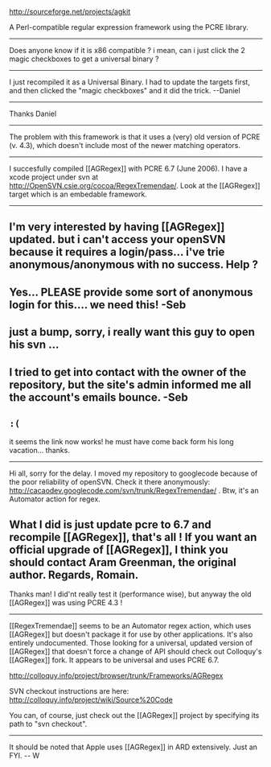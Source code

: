 http://sourceforge.net/projects/agkit

A Perl-compatible regular expression framework using the PCRE library.

----

Does anyone know if it is x86 compatible ? i mean, can i just click the 2 magic checkboxes to get a universal binary ?

----

I just recompiled it as a Universal Binary. I had to update the targets first, and then clicked the "magic checkboxes" and it did the trick. --Daniel

----

Thanks Daniel

----
The problem with this framework is that it uses a (very) old version of PCRE (v. 4.3), which doesn't include most of the newer matching operators.

----
I succesfully compiled [[AGRegex]] with PCRE 6.7 (June 2006). I have a xcode project under svn at http://OpenSVN.csie.org/cocoa/RegexTremendae/. Look at the [[AGRegex]] target which is an embedable framework.  

----

I'm very interested by having [[AGRegex]] updated. but i can't access your openSVN because it requires a login/pass... i've trie anonymous/anonymous with no success. Help ?
----
Yes... PLEASE provide some sort of anonymous login for this.... we need this! -Seb
----

just a bump, sorry, i really want this guy to open his svn ...
----
I tried to get into contact with the owner of the repository, but the site's admin informed me all the account's emails bounce. -Seb
----
<code>:(</code>
----

it seems the link now works!  he must have come back form his long vacation... thanks.

----
Hi all, sorry for the delay. I moved my repository to googlecode because of the poor reliability of openSVN. Check it there anonymously: http://cacaodev.googlecode.com/svn/trunk/RegexTremendae/ . Btw, it's an Automator action for regex.

What I did is just update pcre to 6.7 and recompile [[AGRegex]], that's all ! If you want an official upgrade of [[AGRegex]], I think you should contact Aram Greenman, the original author.
Regards, Romain.
----

Thanks man! I did'nt really test it (performance wise), but anyway the old [[AGRegex]] was using PCRE 4.3 !

----

[[RegexTremendae]] seems to be an Automator regex action, which uses [[AGRegex]] but doesn't package it for use by other applications. It's also entirely undocumented. Those looking for a universal, updated version of [[AGRegex]] that doesn't force a change of API should check out Colloquy's [[AGRegex]] fork. It appears to be universal and uses PCRE 6.7.

http://colloquy.info/project/browser/trunk/Frameworks/AGRegex

SVN checkout instructions are here: http://colloquy.info/project/wiki/Source%20Code

You can, of course, just check out the [[AGRegex]] project by specifying its path to "svn checkout".

----

It should be noted that Apple uses [[AGRegex]] in ARD extensively. Just an FYI.
-- W